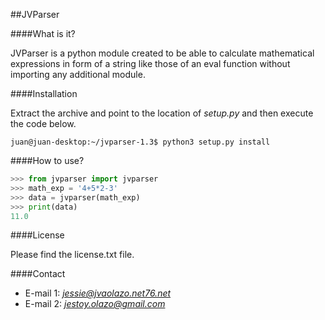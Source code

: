 ##JVParser

####What is it?

JVParser is a python module created to be able to calculate
mathematical expressions in form of a string like those of 
an eval function without importing any additional module.

####Installation

Extract the archive and point to the location of *setup.py*
and then execute the code below.

`juan@juan-desktop:~/jvparser-1.3$ python3 setup.py install`

####How to use?

```Python
>>> from jvparser import jvparser
>>> math_exp = '4+5*2-3'
>>> data = jvparser(math_exp)
>>> print(data)
11.0
```

####License

Please find the license.txt file.

####Contact

* E-mail 1: *jessie@jvaolazo.net76.net*
* E-mail 2: *jestoy.olazo@gmail.com*